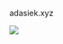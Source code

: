 adasiek.xyz

![](https://komarev.com/ghpvc/?username=adasiek193)

<script src="https://api.status.gg/discord/423863646133682187?format=svg&theme%5Bbackground%5D%5Bprimary%5D=000000&theme%5Bbackground%5D%5Bsecondary%5D=000000&theme%5Btext%5D%5Bprimary%5D=ffffff&theme%5Btext%5D%5Bsecondary%5D=00ffea&theme%5Bseparator%5D=00ffea&border%5Bcolor%5D=00ffea"></script>
